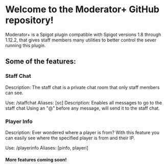 # Welcome to the Moderator+ GitHub repository!
Moderator+ is a Spigot plugin compatible with Spigot versions 1.8 through 1.12.2, that gives staff members many utilities to better control the sever running this plugin.

## Some of the features:

### Staff Chat
  Description:
  The staff chat is a private chat room that only staff members can see.
  	
  Use:
  /staffchat
    Aliases: [sc]
    Description:
    Enables all messages to go to the staff chat
  Using an "@" before any message, will send it to the staff chat.
  
### Player Info 
  Description:
  Ever wondered where a player is from? With this feature you can easily see where the specified player is from and their IP. 
  
  Use:
  /playerinfo <Player>
    Aliases: [pinfo, playeri]
  
  #### More features coming soon! 
